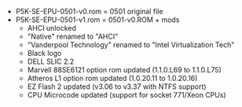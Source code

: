 * P5K-SE-EPU-0501-v0.rom = 0501 original file
* P5K-SE-EPU-0501-v1.rom = 0501-v0.ROM + mods
  * AHCI unlocked
  * "Native" renamed to "AHCI"
  * "Vanderpool Technology" renamed to "Intel Virtualization Tech"
  * Black logo
  * DELL SLIC 2.2
  * Marvell 88SE6121 option rom updated (1.1.0.L69 to 1.1.0.L75)
  * Atheros L1 option rom updated (1.0.20.11 to 1.0.20.16)
  * EZ Flash 2 updated (v3.06 to v3.37 with NTFS support)
  * CPU Microcode updated (support for socket 771/Xeon CPUs)
